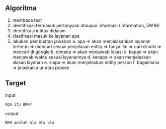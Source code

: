 

## Algoritma

1. membaca text
2. identifikasi termasuk pertanyaan ataupun informasi (information, 5W1H)
3. identifikasi intitas didalam
4. clasifikasi masuk ke layanan apa
5. lakukan pembuatan jawaban
  a. apa 
    => akan menjelasankan layanan tertentu
    => mencari sesuai penjelasan entity
    => tanya llm
    => cari di wiki
    => mencari di google
  b. dimana 
    => akan menjawab lokasi
  c. kapan 
    => akan menjawab waktu sesuai layanannya
  d. kenapa 
    => akan menjelaskan alasan layanan 
  e. siapa 
    => akan menjelaskan entity person
  f. bagaimana 
    => jelaskan alur atau proses



## Target

input 
```
Apa itu BKN?

```
output
```
BKN adalah bla bla bla
```